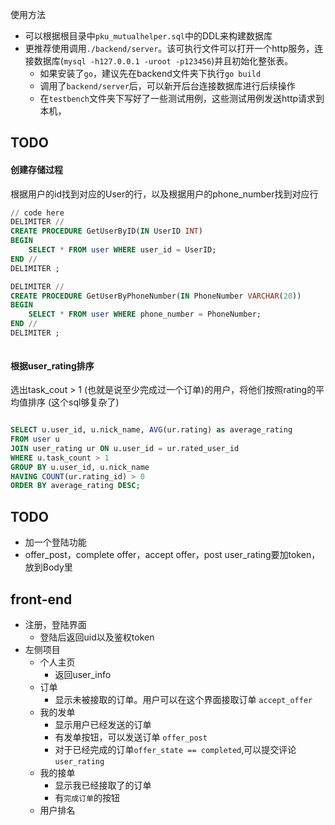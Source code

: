 使用方法
* 可以根据根目录中`pku_mutualhelper.sql`中的DDL来构建数据库
* 更推荐使用调用`./backend/server`。该可执行文件可以打开一个http服务，连接数据库(`mysql -h127.0.0.1 -uroot -p123456`)并且初始化整张表。
    * 如果安装了`go`，建议先在backend文件夹下执行`go build`
    * 调用了`backend/server`后，可以新开后台连接数据库进行后续操作
    * 在`testbench`文件夹下写好了一些测试用例，这些测试用例发送http请求到本机，


## TODO

#### 创建存储过程

根据用户的id找到对应的User的行，以及根据用户的phone_number找到对应行
```sql
// code here
DELIMITER //
CREATE PROCEDURE GetUserByID(IN UserID INT)
BEGIN
    SELECT * FROM user WHERE user_id = UserID;
END //
DELIMITER ;

DELIMITER //
CREATE PROCEDURE GetUserByPhoneNumber(IN PhoneNumber VARCHAR(20))
BEGIN
    SELECT * FROM user WHERE phone_number = PhoneNumber;
END //
DELIMITER ;



```

#### 根据user_rating排序
选出task_cout > 1 (也就是说至少完成过一个订单)的用户，将他们按照rating的平均值排序 (这个sql够复杂了)
```sql

SELECT u.user_id, u.nick_name, AVG(ur.rating) as average_rating
FROM user u
JOIN user_rating ur ON u.user_id = ur.rated_user_id
WHERE u.task_count > 1
GROUP BY u.user_id, u.nick_name
HAVING COUNT(ur.rating_id) > 0
ORDER BY average_rating DESC;

```


## TODO
* 加一个登陆功能
* offer_post，complete offer，accept offer，post user_rating要加token，放到Body里

## front-end
* 注册，登陆界面
    * 登陆后返回uid以及鉴权token
* 左侧项目
    * 个人主页
        * 返回user_info
    * 订单
        * 显示未被接取的订单。用户可以在这个界面接取订单 `accept_offer`
    * 我的发单
        * 显示用户已经发送的订单
        * 有发单按钮，可以发送订单 `offer_post`
        * 对于已经完成的订单`offer_state == completed`,可以提交评论 `user_rating`
    * 我的接单
        * 显示我已经接取了的订单
        * 有`完成订单`的按钮
    * 用户排名
